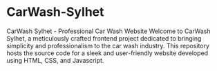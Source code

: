# CarWash-Sylhet
 CarWash Sylhet - Professional Car Wash Website  Welcome to CarWash Sylhet, a meticulously crafted frontend project dedicated to bringing simplicity and professionalism to the car wash industry. This repository hosts the source code for a sleek and user-friendly website developed using HTML, CSS, and Javascript.
